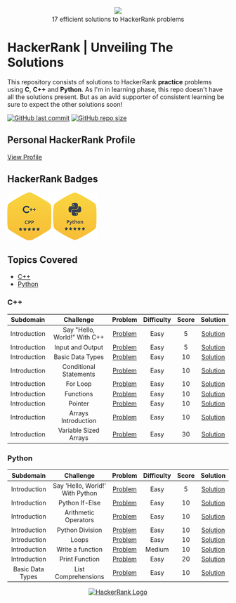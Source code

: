 <p align="center">
    <a href="https://www.hackerrank.com/aryankashyap">
        <img height=85 src="https://d3keuzeb2crhkn.cloudfront.net/hackerrank/assets/styleguide/logo_wordmark-f5c5eb61ab0a154c3ed9eda24d0b9e31.svg">
    </a>
    <br>17 efficient solutions to HackerRank problems
</p>

# HackerRank | Unveiling The Solutions

This repository consists of solutions to HackerRank **practice** problems using **C**, **C++** and **Python**. As I'm in learning phase, this repo doesn't have all the solutions present. But as an avid supporter of consistent learning be sure to expect the other solutions soon!

[![GitHub last commit](https://img.shields.io/github/last-commit/aryankashyap7/Hackerrank-Conqueror)](https://github.com//aryankashyap7/Hackerrank-Conqueror/commits/master)
[![GitHub repo size](https://img.shields.io/github/repo-size/aryankashyap7/Hackerrank-Conqueror)](https://github.com//aryankashyap7/Hackerrank-Conqueror/archive/master.zip)

## Personal HackerRank Profile

[View Profile](https://www.hackerrank.com/aryankashyap)

## HackerRank Badges

![C++](/Badges/5_Star_C++.png)
![Python](/Badges/5_Star_Python.png)


## Topics Covered

* [C++](#c++)
* [Python](#python)


### C++

|       Subdomain       |                 Challenge                 |                                             Problem                                              | Difficulty | Score |                                             Solution                                              |
| :-------------------: | :---------------------------------------: | :----------------------------------------------------------------------------------------------: | :--------: | :---: | :-----------------------------------------------------------------------------------------------: |
|     Introduction      |      Say "Hello, World!" With C++      |             [Problem](https://www.hackerrank.com/challenges/cpp-hello-world/problem)              |    Easy    |   5   |   [Solution](https://github.com/aryankashyap7/Hackerrank-Conqueror/blob/main/C%2B%2B/1.%20Introduction/Say%20Hello%2C%20World!%20With%20C%2B%2B.cpp)   |
|     Introduction      |              Input and Output               |               [Problem](https://www.hackerrank.com/challenges/cpp-input-and-output/problem)                |    Easy    |  5   |              [Solution](https://github.com/aryankashyap7/Hackerrank-Conqueror/blob/main/C%2B%2B/1.%20Introduction/Input%20and%20Output.cpp)               |
|     Introduction      |           Basic Data Types            |       [Problem](https://www.hackerrank.com/challenges/c-tutorial-basic-data-types/problem)       |    Easy    |  10   |           [Solution](https://github.com/aryankashyap7/Hackerrank-Conqueror/blob/main/C%2B%2B/1.%20Introduction/Basic%20Data%20Types.cpp)            |
|     Introduction      |              Conditional Statements              |             [Problem](https://www.hackerrank.com/challenges/c-tutorial-conditional-if-else/problem)             |    Easy    |  10   |            [Solution](https://github.com/aryankashyap7/Hackerrank-Conqueror/blob/main/C%2B%2B/1.%20Introduction/Conditional%20Statements.cpp)            |
|     Introduction      |                   For Loop                   |              [Problem](https://www.hackerrank.com/challenges/c-tutorial-for-loop/problem)               |    Easy    |  10   |                    [Solution](https://github.com/aryankashyap7/Hackerrank-Conqueror/blob/main/C%2B%2B/1.%20Introduction/For%20Loop.cpp)                    |
|     Introduction      |             Functions              |            [Problem](https://www.hackerrank.com/challenges/c-tutorial-functions/problem)             |   Easy   |  10   |            [Solution](https://github.com/aryankashyap7/Hackerrank-Conqueror/blob/main/C%2B%2B/1.%20Introduction/Functions.cpp)             |
|     Introduction      |              Pointer               |              [Problem](https://www.hackerrank.com/challenges/c-tutorial-pointer/problem)               |    Easy    |  10   |              [Solution](https://github.com/aryankashyap7/Hackerrank-Conqueror/blob/main/C%2B%2B/1.%20Introduction/Pointer.cpp)               |
|     Introduction      |            Arrays Introduction            |           [Problem](https://www.hackerrank.com/challenges/arrays-introduction/problem)           |    Easy    |  10   |        [Solution](https://github.com/aryankashyap7/Hackerrank-Conqueror/blob/main/C%2B%2B/1.%20Introduction/Arrays%20Introduction.cpp)        |
|     Introduction      |            Variable Sized Arrays            |           [Problem](https://www.hackerrank.com/challenges/variable-sized-arrays/problem)           |    Easy    |  30   |        [Solution](https://github.com/aryankashyap7/Hackerrank-Conqueror/blob/main/C%2B%2B/1.%20Introduction/Variable%20Sized%20Arrays.cpp)        |




### Python

|       Subdomain       |                 Challenge                 |                                             Problem                                              | Difficulty | Score |                                             Solution                                              |
| :-------------------: | :---------------------------------------: | :----------------------------------------------------------------------------------------------: | :--------: | :---: | :-----------------------------------------------------------------------------------------------: |
|     Introduction      |      Say 'Hello, World!' With Python      |             [Problem](https://www.hackerrank.com/challenges/py-hello-world/problem)              |    Easy    |   5   |   [Solution](https://github.com/aryankashyap7/Hackerrank-Conqueror/blob/main/Python/1.%20Introduction/Say%20'Hello%2C%20World!'%20With%20Python.py)   |
|     Introduction      |              Python If-Else               |               [Problem](https://www.hackerrank.com/challenges/py-if-else/problem)                |    Easy    |  10   |              [Solution](https://github.com/aryankashyap7/Hackerrank-Conqueror/blob/main/Python/1.%20Introduction/Python%20If-Else.py)               |
|     Introduction      |           Arithmetic Operators            |       [Problem](https://www.hackerrank.com/challenges/python-arithmetic-operators/problem)       |    Easy    |  10   |           [Solution](https://github.com/aryankashyap7/Hackerrank-Conqueror/blob/main/Python/1.%20Introduction/Arithmetic%20Operators.py)            |
|     Introduction      |              Python Division              |             [Problem](https://www.hackerrank.com/challenges/python-division/problem)             |    Easy    |  10   |            [Solution](https://github.com/aryankashyap7/Hackerrank-Conqueror/blob/main/Python/1.%20Introduction/Python%20-%20Division.py)            |
|     Introduction      |                   Loops                   |              [Problem](https://www.hackerrank.com/challenges/python-loops/problem)               |    Easy    |  10   |                    [Solution](https://github.com/aryankashyap7/Hackerrank-Conqueror/blob/main/Python/1.%20Introduction/Loops.py)                    |
|     Introduction      |             Write a function              |            [Problem](https://www.hackerrank.com/challenges/write-a-function/problem)             |   Medium   |  10   |            [Solution](https://github.com/aryankashyap7/Hackerrank-Conqueror/blob/main/Python/1.%20Introduction/Write%20a%20function.py)             |
|     Introduction      |              Print Function               |              [Problem](https://www.hackerrank.com/challenges/python-print/problem)               |    Easy    |  20   |              [Solution](https://github.com/aryankashyap7/Hackerrank-Conqueror/blob/main/Python/1.%20Introduction/Print%20Function.py)               |
|   Basic Data Types    |            List Comprehensions            |           [Problem](https://www.hackerrank.com/challenges/list-comprehensions/problem)           |    Easy    |  10   |        [Solution](https://github.com/aryankashyap7/Hackerrank-Conqueror/blob/main/Python/2.%20Basic%20Data%20Types/List%20Comprehensions.py)        |

<p align="center">
    <a href="https://www.hackerrank.com/aryankashyap7">
        <img alt="HackerRank Logo" src="https://hrcdn.net/fcore/assets/brand/h_mark_sm-966d2b45e3.svg">
    </a>
</p>
